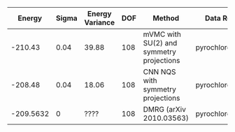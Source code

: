 | Energy    | Sigma | Energy Variance | DOF | Method                                   | Data Repository    |
|-----------|-------|-----------------|-----|------------------------------------------|--------------------|
| -210.43   | 0.04  | 39.88           | 108 | mVMC with SU(2) and symmetry projections | pyrochlore/mVMC108 |
| -208.48   | 0.04  | 18.06           | 108 | CNN NQS with symmetry projections        | pyrochlore/CNN108  |
| -209.5632 | 0     | ????            | 108 | DMRG (arXiv 2010.03563)                  | pyrochlore/DMRG108 |
